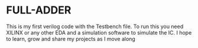 # FULL-ADDER
This is my first verilog code with the Testbench file. To run this you need XILINX or any other EDA and a simulation software to simulate the IC.
I hope to learn, grow and share my  projects as I move along
